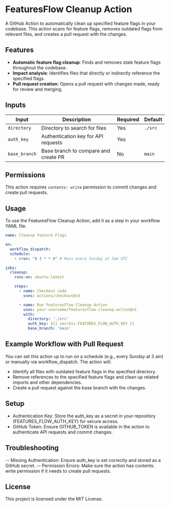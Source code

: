 # FeaturesFlow Cleanup Action

A GitHub Action to automatically clean up specified feature flags in your codebase. This action scans for feature flags, removes outdated flags from relevant files, and creates a pull request with the changes. 

## Features

- **Automatic feature flag cleanup**: Finds and removes stale feature flags throughout the codebase.
- **Impact analysis**: Identifies files that directly or indirectly reference the specified flags.
- **Pull request creation**: Opens a pull request with changes made, ready for review and merging.

## Inputs

| Input        | Description                             | Required | Default  |
|--------------|-----------------------------------------|----------|----------|
| `directory`  | Directory to search for files           | Yes      | `./src`  |
| `auth_key`   | Authentication key for API requests     | Yes      |          |
| `base_branch`| Base branch to compare and create PR    | No       | `main`   |

## Permissions

This action requires `contents: write` permission to commit changes and create pull requests.

## Usage

To use the FeaturesFlow Cleanup Action, add it as a step in your workflow YAML file.

```yaml
name: Cleanup Feature Flags

on:
  workflow_dispatch:
  schedule:
    - cron: "0 3 * * 0" # Runs every Sunday at 3am UTC

jobs:
  cleanup:
    runs-on: ubuntu-latest

    steps:
      - name: Checkout code
        uses: actions/checkout@v3

      - name: Run FeaturesFlow Cleanup Action
        uses: your-username/featuresflow-cleanup-action@v1
        with:
          directory: './src'
          auth_key: ${{ secrets.FEATURES_FLOW_AUTH_KEY }}
          base_branch: 'main'
```

## Example Workflow with Pull Request

You can set this action up to run on a schedule (e.g., every Sunday at 3 am) or manually via workflow_dispatch. The action will:

- Identify all files with outdated feature flags in the specified directory.
- Remove references to the specified feature flags and clean up related imports and other dependencies.
- Create a pull request against the base branch with the changes.

## Setup
- Authentication Key: Store the auth_key as a secret in your repository (FEATURES_FLOW_AUTH_KEY) for secure access.
- GitHub Token: Ensure GITHUB_TOKEN is available in the action to authenticate API requests and commit changes.

## Troubleshooting
-- Missing Authentication: Ensure auth_key is set correctly and stored as a GitHub secret.
-- Permission Errors: Make sure the action has contents: write permission if it needs to create pull requests.

## License
This project is licensed under the MIT License.
